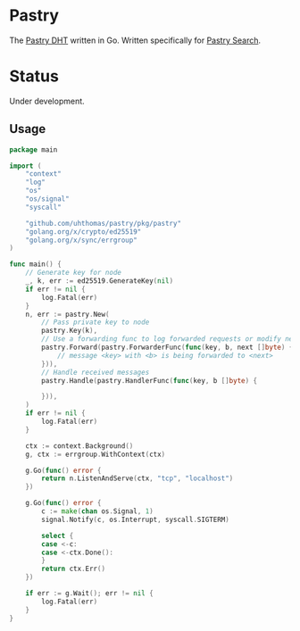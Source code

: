 # Pastry
The [Pastry DHT](https://www.freepastry.org/) written in Go. Written specifically for [Pastry Search](https://github.com/uhthomas/pastrysearch).

# Status
Under development.

## Usage
```go
package main

import (
	"context"
	"log"
	"os"
	"os/signal"
	"syscall"

	"github.com/uhthomas/pastry/pkg/pastry"
	"golang.org/x/crypto/ed25519"
	"golang.org/x/sync/errgroup"
)

func main() {
	// Generate key for node
	_, k, err := ed25519.GenerateKey(nil)
	if err != nil {
		log.Fatal(err)
	}
	n, err := pastry.New(
		// Pass private key to node
		pastry.Key(k),
		// Use a forwarding func to log forwarded requests or modify next
		pastry.Forward(pastry.ForwarderFunc(func(key, b, next []byte) {
			// message <key> with <b> is being forwarded to <next>
		})),
		// Handle received messages
		pastry.Handle(pastry.HandlerFunc(func(key, b []byte) {

		})),
	)
	if err != nil {
		log.Fatal(err)
	}

	ctx := context.Background()
	g, ctx := errgroup.WithContext(ctx)

	g.Go(func() error {
		return n.ListenAndServe(ctx, "tcp", "localhost")
	})

	g.Go(func() error {
		c := make(chan os.Signal, 1)
		signal.Notify(c, os.Interrupt, syscall.SIGTERM)

		select {
		case <-c:
		case <-ctx.Done():
		}
		return ctx.Err()
	})

	if err := g.Wait(); err != nil {
		log.Fatal(err)
	}
}
```
